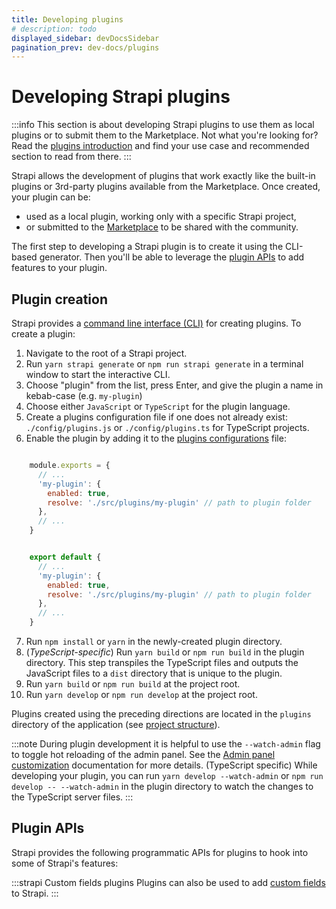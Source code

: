 ```yaml
---
title: Developing plugins
# description: todo
displayed_sidebar: devDocsSidebar
pagination_prev: dev-docs/plugins
---
```


# Developing Strapi plugins

:::info
This section is about developing Strapi plugins to use them as local plugins or to submit them to the Marketplace. Not what you're looking for? Read the [plugins introduction](/dev-docs/plugins) and find your use case and recommended section to read from there.
:::

Strapi allows the development of plugins that work exactly like the built-in plugins or 3rd-party plugins available from the Marketplace. Once created, your plugin can be:

- used as a local plugin, working only with a specific Strapi project,
- or submitted to the [Marketplace](https://market.strapi.io) to be shared with the community.

The first step to developing a Strapi plugin is to create it using the CLI-based generator. Then you'll be able to leverage the [plugin APIs](#plugin-apis) to add features to your plugin.

## Plugin creation

Strapi provides a [command line interface (CLI)](/dev-docs/cli) for creating plugins. To create a plugin:

1. Navigate to the root of a Strapi project.
2. Run `yarn strapi generate` or `npm run strapi generate` in a terminal window to start the interactive CLI.
4. Choose "plugin" from the list, press Enter, and give the plugin a name in kebab-case (e.g. `my-plugin`)
5. Choose either `JavaScript` or `TypeScript` for the plugin language.
6. Create a plugins configuration file if one does not already exist: `./config/plugins.js` or `./config/plugins.ts` for TypeScript projects.
7. Enable the plugin by adding it to the [plugins configurations](/dev-docs/configurations/plugins) file:

<Tabs>
<TabItem value="js" label="JavaScript">

```js title="./config/plugins.js"

    module.exports = {
      // ...
      'my-plugin': {
        enabled: true,
        resolve: './src/plugins/my-plugin' // path to plugin folder
      },
      // ...
    }
```
</TabItem>

<TabItem value="ts" label="TypeScript">

```js title=./config/plugins.ts

    export default {
      // ...
      'my-plugin': {
        enabled: true,
        resolve: './src/plugins/my-plugin' // path to plugin folder
      },
      // ...
    }


```

</TabItem>
</Tabs>

7. Run `npm install` or `yarn` in the newly-created plugin directory.
8. (*TypeScript-specific*) Run `yarn build` or `npm run build` in the plugin directory. This step transpiles the TypeScript files and outputs the JavaScript files to a `dist` directory that is unique to the plugin.
9. Run `yarn build` or `npm run build` at the project root.
10. Run `yarn develop` or `npm run develop` at the project root.

Plugins created using the preceding directions are located in the `plugins` directory of the application (see [project structure](/dev-docs/project-structure)).

:::note
During plugin development it is helpful to use the `--watch-admin` flag to toggle hot reloading of the admin panel. See the [Admin panel customization](/dev-docs/admin-panel-customization) documentation for more details. (TypeScript specific) While developing your plugin, you can run `yarn develop --watch-admin` or `npm run develop -- --watch-admin` in the plugin directory to watch the changes to the TypeScript server files.
:::

## Plugin APIs

Strapi provides the following programmatic APIs for plugins to hook into some of Strapi's features:

<CustomDocCardsWrapper>
<CustomDocCard emoji="" title="Server API" description="Use the Server API to have your plugin interact with the backend server of Strapi." link="/dev-docs/plugins/server-api" />
<CustomDocCard emoji="" title="Admin Panel API" description="Use the Admin Panel API to have your plugin interact with the admin panel of Strapi." link="/dev-docs/plugins/admin-panel-api" />
</CustomDocCardsWrapper>

:::strapi Custom fields plugins
Plugins can also be used to add [custom fields](/dev-docs/custom-fields) to Strapi.
:::
